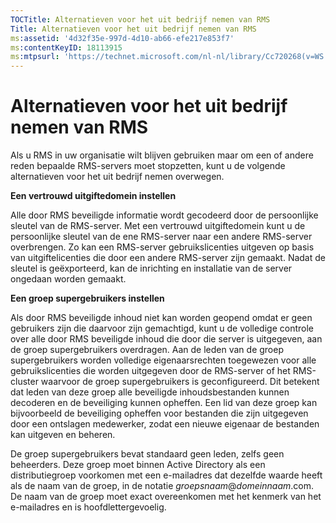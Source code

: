 ```yaml
---
TOCTitle: Alternatieven voor het uit bedrijf nemen van RMS
Title: Alternatieven voor het uit bedrijf nemen van RMS
ms:assetid: '4d32f35e-997d-4d10-ab66-efe217e853f7'
ms:contentKeyID: 18113915
ms:mtpsurl: 'https://technet.microsoft.com/nl-nl/library/Cc720268(v=WS.10)'
---
```


Alternatieven voor het uit bedrijf nemen van RMS
================================================

Als u RMS in uw organisatie wilt blijven gebruiken maar om een of andere reden bepaalde RMS-servers moet stopzetten, kunt u de volgende alternatieven voor het uit bedrijf nemen overwegen.

**Een vertrouwd uitgiftedomein instellen**

Alle door RMS beveiligde informatie wordt gecodeerd door de persoonlijke sleutel van de RMS-server. Met een vertrouwd uitgiftedomein kunt u de persoonlijke sleutel van de ene RMS-server naar een andere RMS-server overbrengen. Zo kan een RMS-server gebruikslicenties uitgeven op basis van uitgiftelicenties die door een andere RMS-server zijn gemaakt. Nadat de sleutel is geëxporteerd, kan de inrichting en installatie van de server ongedaan worden gemaakt.

**Een groep supergebruikers instellen**

Als door RMS beveiligde inhoud niet kan worden geopend omdat er geen gebruikers zijn die daarvoor zijn gemachtigd, kunt u de volledige controle over alle door RMS beveiligde inhoud die door die server is uitgegeven, aan de groep supergebruikers overdragen. Aan de leden van de groep supergebruikers worden volledige eigenaarsrechten toegewezen voor alle gebruikslicenties die worden uitgegeven door de RMS-server of het RMS-cluster waarvoor de groep supergebruikers is geconfigureerd. Dit betekent dat leden van deze groep alle beveiligde inhoudsbestanden kunnen decoderen en de beveiliging kunnen opheffen. Een lid van deze groep kan bijvoorbeeld de beveiliging opheffen voor bestanden die zijn uitgegeven door een ontslagen medewerker, zodat een nieuwe eigenaar de bestanden kan uitgeven en beheren.

De groep supergebruikers bevat standaard geen leden, zelfs geen beheerders. Deze groep moet binnen Active Directory als een distributiegroep voorkomen met een e-mailadres dat dezelfde waarde heeft als de naam van de groep, in de notatie *groepsnaam*@*domeinnaam*.com. De naam van de groep moet exact overeenkomen met het kenmerk van het e-mailadres en is hoofdlettergevoelig.
